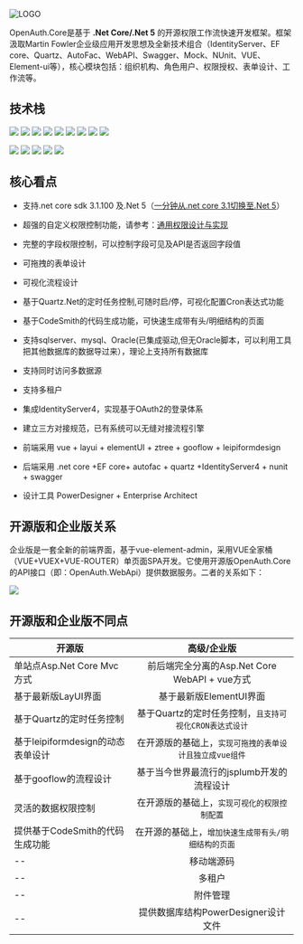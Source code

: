 ![LOGO](/logocore.png "1.png")

OpenAuth.Core是基于 **.Net Core/.Net 5** 的开源权限工作流快速开发框架。框架汲取Martin Fowler企业级应用开发思想及全新技术组合（IdentityServer、EF core、Quartz、AutoFac、WebAPI、Swagger、Mock、NUnit、VUE、Element-ui等），核心模块包括：组织机构、角色用户、权限授权、表单设计、工作流等。

## 技术栈

![](https://img.shields.io/badge/release-2.0-blue)
![](https://img.shields.io/badge/.net%20core-3.1.100-blue)
![](https://img.shields.io/badge/IdentityServer4-3.0.1-blue)
![](https://img.shields.io/badge/quartz-3.0.7-blue)
![](https://img.shields.io/badge/Autofac-5.1.2-blue)
![](https://img.shields.io/badge/NUnit-3.12-blue)
![](https://img.shields.io/badge/SwaggerUI-OAS%203.0-blue)
![](https://img.shields.io/badge/Moq-4.13-blue)
![](https://img.shields.io/badge/log4net-2.0.8-blue)

![](https://img.shields.io/badge/vue-2.6.10-brightgreen)
![](https://img.shields.io/badge/element--ui-2.10.1-brightgreen)
![](https://img.shields.io/badge/node-%3E%3D4.0-brightgreen)
![](https://img.shields.io/badge/npm-3.0.0-brightgreen)
![](https://img.shields.io/badge/layui-2.5.6-brightgreen)

## 核心看点

* 支持.net core sdk 3.1.100 及.Net 5（[一分钟从.net core 3.1切换至.Net 5](https://www.cnblogs.com/yubaolee/p/Net3ToNet5.html)）

* 超强的自定义权限控制功能，请参考：[通用权限设计与实现](https://www.cnblogs.com/yubaolee/p/DataPrivilege.html)

* 完整的字段权限控制，可以控制字段可见及API是否返回字段值

* 可拖拽的表单设计  

* 可视化流程设计  

* 基于Quartz.Net的定时任务控制,可随时启/停，可视化配置Cron表达式功能

* 基于CodeSmith的代码生成功能，可快速生成带有头/明细结构的页面

* 支持sqlserver、mysql、Oracle(已集成驱动,但无Oracle脚本，可以利用工具把其他数据库的数据导过来），理论上支持所有数据库

* 支持同时访问多数据源

* 支持多租户

* 集成IdentityServer4，实现基于OAuth2的登录体系

* 建立三方对接规范，已有系统可以无缝对接流程引擎

* 前端采用 vue + layui + elementUI + ztree + gooflow + leipiformdesign

* 后端采用 .net core +EF core+ autofac + quartz +IdentityServer4 + nunit + swagger

* 设计工具 PowerDesigner + Enterprise Architect

## 开源版和企业版关系

企业版是一套全新的前端界面，基于vue-element-admin，采用VUE全家桶（VUE+VUEX+VUE-ROUTER）单页面SPA开发。它使用开源版OpenAuth.Core的API接口（即：OpenAuth.WebApi）提供数据服务。二者的关系如下：

![](/architect.png)

## 开源版和企业版不同点

|    开源版    | 高级/企业版           |
| ------------- |:-------------:| 
| 单站点Asp.Net Core Mvc方式     | 前后端完全分离的Asp.Net Core WebAPI + vue方式 | 
| 基于最新版LayUI界面     | 基于最新版ElementUI界面  | 
| 基于Quartz的定时任务控制    | 基于Quartz的定时任务控制，`且支持可视化CRON表达式设计`      |   
| 基于leipiformdesign的动态表单设计   | 在开源版的基础上，`实现可拖拽的表单设计且独立成vue组件`      |   
| 基于gooflow的流程设计   | 基于当今世界最流行的jsplumb开发的流程设计      |   
| 灵活的数据权限控制   | 在开源版的基础上，`实现可视化的权限控制配置`   |   
| 提供基于CodeSmith的代码生成功能   | 在开源的基础上，`增加快速生成带有头/明细结构的页面`   |   
| --   | 移动端源码  | 
| --   | 多租户  |  
| --   | 附件管理  |  
| --   | 提供数据库结构PowerDesigner设计文件  |   






